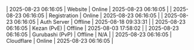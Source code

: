 | 2025-08-23 06:16:05 | Website | Online | 2025-08-23 06:16:05 |
| 2025-08-23 06:16:05 | Registration | Online | 2025-08-23 06:16:05 |
| 2025-08-23 06:16:05 | Auth Server | Offline | 2025-08-18 09:33:31 |
| 2025-08-23 06:16:05 | Kezan (PvE) | Offline | 2025-08-03 17:58:02 |
| 2025-08-23 06:16:05 | Gurubashi (PvP) | Offline | N/A |
| 2025-08-23 06:16:05 | Cloudflare | Online | 2025-08-23 06:16:05 |
